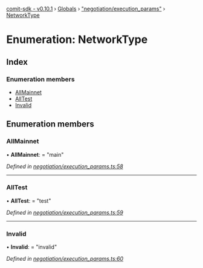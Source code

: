 [comit-sdk - v0.10.1](../README.md) › [Globals](../globals.md) › ["negotiation/execution_params"](../modules/_negotiation_execution_params_.md) › [NetworkType](_negotiation_execution_params_.networktype.md)

# Enumeration: NetworkType

## Index

### Enumeration members

* [AllMainnet](_negotiation_execution_params_.networktype.md#allmainnet)
* [AllTest](_negotiation_execution_params_.networktype.md#alltest)
* [Invalid](_negotiation_execution_params_.networktype.md#invalid)

## Enumeration members

###  AllMainnet

• **AllMainnet**: = "main"

*Defined in [negotiation/execution_params.ts:58](https://github.com/comit-network/comit-js-sdk/blob/68ef370/src/negotiation/execution_params.ts#L58)*

___

###  AllTest

• **AllTest**: = "test"

*Defined in [negotiation/execution_params.ts:59](https://github.com/comit-network/comit-js-sdk/blob/68ef370/src/negotiation/execution_params.ts#L59)*

___

###  Invalid

• **Invalid**: = "invalid"

*Defined in [negotiation/execution_params.ts:60](https://github.com/comit-network/comit-js-sdk/blob/68ef370/src/negotiation/execution_params.ts#L60)*
